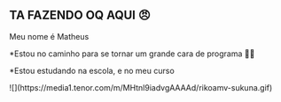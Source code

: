 ## TA FAZENDO OQ AQUI 😠

 Meu nome é Matheus 

<p>*Estou no caminho para se tornar um grande cara de programa 🤫😱
<p></p>*Estou estudando na escola, e no meu curso


<p></p> ![](https://media1.tenor.com/m/MHtnl9iadvgAAAAd/rikoamv-sukuna.gif)</p>

 
 
 </html>

